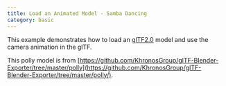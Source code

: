 ```yaml
---
title: Load an Animated Model - Samba Dancing
category: basic
---
```


This example demonstrates how to load an [glTF2.0](https://github.com/KhronosGroup/glTF) model and use the camera animation in the glTF.

This polly model is from [https://github.com/KhronosGroup/glTF-Blender-Exporter/tree/master/polly](https://github.com/KhronosGroup/glTF-Blender-Exporter/tree/master/polly/).